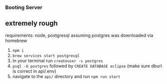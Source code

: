 ### Booting Server
## extremely rough
requirements: node, postgresql
assuming postgres was downloaded via homebrew
1. `npm i`
2. `brew services start postgresql`
3. In your terminal run `createuser -s postgres`
4. `psql -U postgres` followed by `CREATE DATABASE eclipse` (make sure dburl is correct in api/.env)
5. navigate to the `api/` directory and run `npm run start`